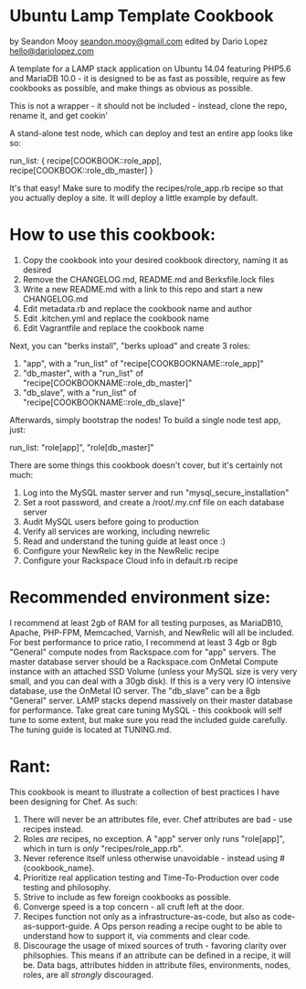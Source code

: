 Ubuntu Lamp Template Cookbook
====================
by Seandon Mooy <seandon.mooy@gmail.com>
edited by Dario Lopez <hello@dariolopez.com>

A template for a LAMP stack application on Ubuntu 14.04 featuring PHP5.6 and
MariaDB 10.0 - it is designed to be as fast as possible, require as few
cookbooks as possible, and make things as obvious as possible.

This is not a wrapper - it should not be included - instead, clone the repo, rename it, and get cookin'

A stand-alone test node, which can deploy and test an entire app looks like so:

  run_list: {
    recipe[COOKBOOK::role_app],
    recipe[COOKBOOK::role_db_master]
  }

It's that easy! Make sure to modify the recipes/role_app.rb recipe so that you
actually deploy a site. It will deploy a little example by default.

How to use this cookbook:
====================

1. Copy the cookbook into your desired cookbook directory, naming it as desired
2. Remove the CHANGELOG.md, README.md and Berksfile.lock files
3. Write a new README.md with a link to this repo and start a new CHANGELOG.md
4. Edit metadata.rb and replace the cookbook name and author
5. Edit .kitchen.yml and replace the cookbook name
6. Edit Vagrantfile and replace the cookbook name

Next, you can "berks install", "berks upload" and create 3 roles:

1. "app", with a "run_list" of "recipe[COOKBOOKNAME::role_app]"
2. "db_master", with a "run_list" of "recipe[COOKBOOKNAME::role_db_master]"
3. "db_slave", with a "run_list" of "recipe[COOKBOOKNAME::role_db_slave]"

Afterwards, simply bootstrap the nodes! To build a single node test app, just:

run_list: "role[app]", "role[db_master]"

There are some things this cookbook doesn't cover, but it's certainly not much:

1. Log into the MySQL master server and run "mysql_secure_installation"
2. Set a root password, and create a /root/.my.cnf file on each database server
3. Audit MySQL users before going to production
4. Verify all services are working, including newrelic
5. Read and understand the tuning guide at least once :)
6. Configure your NewRelic key in the NewRelic recipe
7. Configure your Rackspace Cloud info in default.rb recipe

Recommended environment size:
====================

I recommend at least 2gb of RAM for all testing purposes, as MariaDB10, Apache, PHP-FPM, Memcached, Varnish, and NewRelic will all be included. For best performance to price ratio, I recommend at least 3 4gb or 8gb "General" compute nodes from Rackspace.com for "app" servers. The master database server should be a Rackspace.com OnMetal Compute instance with an attached SSD Volume (unless your MySQL size is very very small, and you can deal with a 30gb disk). If this is a very very IO intensive database, use the OnMetal IO server. The "db_slave" can be a 8gb "General" server. LAMP stacks depend massively on their master database for performance. Take great care tuning MySQL - this cookbook will self tune to some extent, but make sure you read the included guide carefully. The tuning guide is located at TUNING.md.

Rant:
====================

This cookbook is meant to illustrate a collection of best practices I have been designing for Chef. As such:

1. There will never be an attributes file, ever. Chef attributes are bad - use recipes instead.
2. Roles _are_ recipes, no exception. A "app" server only runs "role[app]", which in turn is _only_ "recipes/role_app.rb".
3. Never reference itself unless otherwise unavoidable - instead using #{cookbook_name}.
4. Prioritize real application testing and Time-To-Production over code testing and philosophy.
5. Strive to include as few foreign cookbooks as possible.
6. Converge speed is a top concern - all cruft left at the door.
7. Recipes function not only as a infrastructure-as-code, but also as code-as-support-guide. A Ops person reading a recipe ought to be able to understand how to support it, via comments and clear code.
8. Discourage the usage of mixed sources of truth - favoring clarity over philsophies. This means if an attribute can be defined in a recipe, it will be. Data bags, attributes hidden in attribute files, environments, nodes, roles, are all _strongly_ discouraged.
